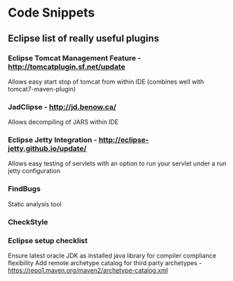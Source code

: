 # Code Snippets



## Eclipse list of really useful plugins

### Eclipse Tomcat Management Feature - http://tomcatplugin.sf.net/update
Allows easy start stop of tomcat from within IDE (combines well with tomcat7-maven-plugin)
### JadClipse - http://jd.benow.ca/
Allows decompiling of JARS within IDE
### Eclipse Jetty Integration - http://eclipse-jetty.github.io/update/
Allows easy testing of servlets with an option to run your servlet under a run jetty configuration

### FindBugs
Static analysis tool
### CheckStyle

### Eclipse setup checklist
Ensure latest oracle JDK as installed java library for compiler compliance flexibility
Add remote archetype catalog for third party archetypes - https://repo1.maven.org/maven2/archetype-catalog.xml
